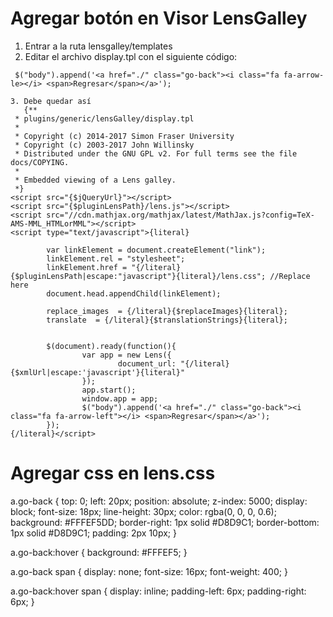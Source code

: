 # Agregar botón en Visor LensGalley
1. Entrar a la ruta lensgalley/templates
2. Editar el archivo display.tpl con el siguiente código:
```
 $("body").append('<a href="./" class="go-back"><i class="fa fa-arrow-le></i> <span>Regresar</span></a>');
```
```
3. Debe quedar así
   {**
 * plugins/generic/lensGalley/display.tpl
 *
 * Copyright (c) 2014-2017 Simon Fraser University
 * Copyright (c) 2003-2017 John Willinsky
 * Distributed under the GNU GPL v2. For full terms see the file docs/COPYING.
 *
 * Embedded viewing of a Lens galley.
 *}
<script src="{$jQueryUrl}"></script>
<script src="{$pluginLensPath}/lens.js"></script>
<script src="//cdn.mathjax.org/mathjax/latest/MathJax.js?config=TeX-AMS-MML_HTMLorMML"></script>
<script type="text/javascript">{literal}

        var linkElement = document.createElement("link");
        linkElement.rel = "stylesheet";
        linkElement.href = "{/literal}{$pluginLensPath|escape:"javascript"}{literal}/lens.css"; //Replace here
        document.head.appendChild(linkElement);

        replace_images  = {/literal}{$replaceImages}{literal};
        translate  = {/literal}{$translationStrings}{literal};


        $(document).ready(function(){
                var app = new Lens({
                        document_url: "{/literal}{$xmlUrl|escape:'javascript'}{literal}"
                });
                app.start();
                window.app = app;
                $("body").append('<a href="./" class="go-back"><i class="fa fa-arrow-left"></i> <span>Regresar</span></a>');
        });
{/literal}</script>
```
# Agregar css en lens.css
a.go-back {
  top: 0;
  left: 20px;
  position: absolute;
  z-index: 5000;
  display: block;
  font-size: 18px;
  line-height: 30px;
  color: rgba(0, 0, 0, 0.6);
  background: #FFFEF5DD;
  border-right: 1px solid #D8D9C1;
  border-bottom: 1px solid #D8D9C1;
  padding: 2px 10px; }

a.go-back:hover {
  background: #FFFEF5; }

a.go-back span {
  display: none;
  font-size: 16px;
  font-weight: 400; }

a.go-back:hover span {
  display: inline;
  padding-left: 6px;
  padding-right: 6px; }
